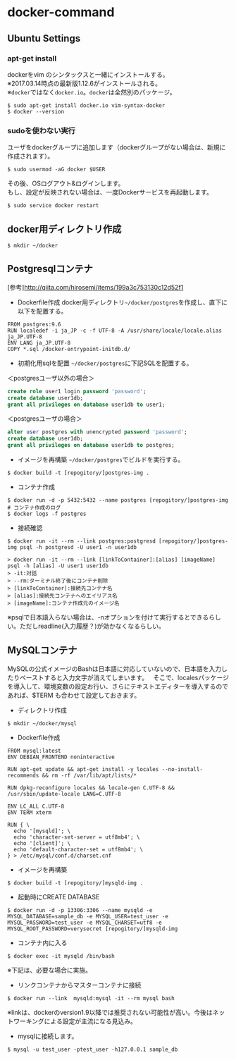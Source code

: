# docker-command
## Ubuntu Settings
### apt-get install
dockerをvim のシンタックスと一緒にインストールする。  
※2017.03.14時点の最新版1.12.6がインストールされる。  
※`docker`ではなく`docker.io`。`docker`は全然別のパッケージ。
```
$ sudo apt-get install docker.io vim-syntax-docker
$ docker --version
```

### sudoを使わない実行
ユーザをdockerグループに追加します（dockerグループがない場合は、新規に作成されます）。    
```
$ sudo usermod -aG docker $USER
```

その後、OSログアウト&ログインします。  
もし、設定が反映されない場合は、一度Dockerサービスを再起動します。
```
$ sudo service docker restart
```

## docker用ディレクトリ作成
```
$ mkdir ~/docker
```

## Postgresqlコンテナ
[参考]http://qiita.com/hirosemi/items/199a3c753130c12d52f1

* Dockerfile作成
docker用ディレクトリ`~/docker/postgres`を作成し、直下に以下を配置する。
```
FROM postgres:9.6
RUN localedef -i ja_JP -c -f UTF-8 -A /usr/share/locale/locale.alias ja_JP.UTF-8
ENV LANG ja_JP.UTF-8
COPY *.sql /docker-entrypoint-initdb.d/
```

* 初期化用sqlを配置
`~/docker/postgres`に下記SQLを配置する。

＜postgresユーザ以外の場合＞
```sql
create role user1 login password 'password';
create database user1db;
grant all privileges on database user1db to user1;
```

＜postgresユーザの場合＞
```sql
alter user postgres with unencrypted password 'password';
create database user1db;
grant all privileges on database user1db to postgres;
```

* イメージを再構築
`~/docker/postgres`でビルドを実行する。
```
$ docker build -t [repogitory/]postgres-img .
```

* コンテナ作成
```
$ docker run -d -p 5432:5432 --name postgres [repogitory/]postgres-img
# コンテナ作成のログ
$ docker logs -f postgres
```

* 接続確認
```
$ docker run -it --rm --link postgres:postgresd [repogitory/]postgres-img psql -h postgresd -U user1 -n user1db

> docker run -it --rm --link [linkToContainer]:[alias] [imageName] psql -h [alias] -U user1 user1db
> -it:対話
> --rm:ターミナル終了後にコンテナ削除
> [linkToContainer]:接続先コンテナ名
> [alias]:接続先コンテナへのエイリアス名
> [imageName]:コンテナ作成元のイメージ名

```
※psqlで日本語入らない場合は、-nオプションを付けて実行するとできるらしい。ただしreadline(入力履歴？)が効かなくなるらしい。


## MySQLコンテナ
MySQLの公式イメージのBashは日本語に対応していないので、日本語を入力したりペーストすると入力文字が消えてしまいます。  
そこで、localesパッケージを導入して、環境変数の設定お行い、さらにテキストエディターを導入するのであれば、$TERM も合わせて設定しておきます。

* ディレクトリ作成
```
$ mkdir ~/docker/mysql
```

* Dockerfile作成
```
FROM mysql:latest
ENV DEBIAN_FRONTEND noninteractive

RUN apt-get update && apt-get install -y locales --no-install-recommends && rm -rf /var/lib/apt/lists/*

RUN dpkg-reconfigure locales && locale-gen C.UTF-8 && /usr/sbin/update-locale LANG=C.UTF-8

ENV LC_ALL C.UTF-8
ENV TERM xterm

RUN { \
  echo '[mysqld]'; \
  echo 'character-set-server = utf8mb4'; \
  echo '[client]'; \
  echo 'default-character-set = utf8mb4'; \
} > /etc/mysql/conf.d/charset.cnf
```

* イメージを再構築
```
$ docker build -t [repogitory/]mysqld-img .
```

* 起動時にCREATE DATABASE
```
$ docker run -d -p 13306:3306 --name mysqld -e MYSQL_DATABASE=sample_db -e MYSQL_USER=test_user -e MYSQL_PASSWORD=test_user -e MYSQL_CHARSET=utf8 -e MYSQL_ROOT_PASSWORD=verysecret [repogitory/]mysqld-img
```

* コンテナ内に入る
```
$ docker exec -it mysqld /bin/bash
```

※下記は、必要な場合に実施。
* リンクコンテナからマスターコンテナに接続
```
$ docker run --link  mysqld:mysql -it --rm mysql bash
```
※linkは、dockerのversion1.9以降では推奨されない可能性が高い。今後はネットワーキングによる設定が主流になる見込み。

* mysqlに接続します。
```
$ mysql -u test_user -ptest_user -h127.0.0.1 sample_db
```
